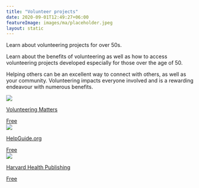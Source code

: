 ```yaml
---
title: "Volunteer projects"
date: 2020-09-01T12:49:27+06:00
featureImage: images/ma/placeholder.jpeg
layout: static
---
```


Learn about volunteering projects for over 50s.

Learn about the benefits of volunteering as well as how to access volunteering projects developed especially for those over the age of 50.

Helping others can be an excellent way to connect with others, as well as your community. Volunteering impacts everyone involved and is a rewarding endeavour with numerous benefits.

<a class="ma-link" href="https://volunteeringmatters.org.uk/pillars/older-people/"><div class="ma-card ma-card-Community"><div class="ma-icon"><img src ="/images/Icon-check - community - opacity.svg"/></div><div class="ma-name"><p>Volunteering Matters</p></div><div class="ma-paid-text"><span>Free</span></div></div></a><a class="ma-link" href="https://www.helpguide.org/articles/healthy-living/volunteering-and-its-surprising-benefits.htm"><div class="ma-card ma-card-Community"><div class="ma-icon"><img src ="/images/Icon-check - community - opacity.svg"/></div><div class="ma-name"><p>HelpGuide.org</p></div><div class="ma-paid-text"><span>Free</span></div></div></a><a class="ma-link" href="https://www.health.harvard.edu/blog/volunteering-may-be-good-for-body-and-mind-201306266428"><div class="ma-card ma-card-Community"><div class="ma-icon"><img src ="/images/Icon-check - community - opacity.svg"/></div><div class="ma-name"><p>Harvard Health Publishing</p></div><div class="ma-paid-text"><span>Free</span></div></div></a>  

<br/><br/>






